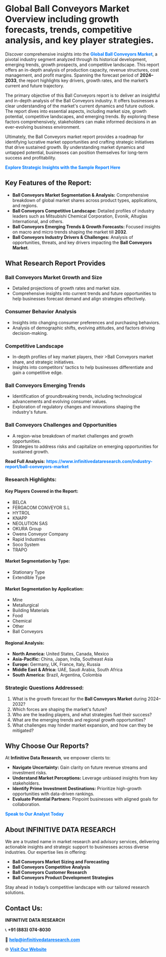 <h1>Global Ball Conveyors Market Overview including growth forecasts, trends, competitive analysis, and key player strategies.</h1>
<p>
Discover comprehensive insights into the 
<a href="https://www.infinitivedataresearch.com/industry-report/ball-conveyors-market" rel="dofollow" style="color: #007BFF; text-decoration: none;"><strong>Global Ball Conveyors Market</strong></a>, a pivotal industry segment analyzed through its historical development, emerging trends, growth prospects, and competitive landscape. This report offers an in-depth analysis of production capacity, revenue structures, cost management, and profit margins. Spanning the forecast period of <strong>2024–2033</strong>, the report highlights key drivers, growth rates, and the market’s current and future trajectory.
</p>
<p>
The primary objective of this Ball Conveyors report is to deliver an insightful and in-depth analysis of the Ball Conveyors industry. It offers businesses a clear understanding of the market's current dynamics and future outlook. The report dives into essential aspects, including market size, growth potential, competitive landscapes, and emerging trends. By exploring these factors comprehensively, stakeholders can make informed decisions in an ever-evolving business environment.
</p>
<p>
Ultimately, the Ball Conveyors market report provides a roadmap for identifying lucrative market opportunities and crafting strategic initiatives that drive sustained growth. By understanding market dynamics and untapped potential, businesses can position themselves for long-term success and profitability.
</p>
<p>
<a href="https://www.infinitivedataresearch.com/request-sample/reportId=104430" style="color: #007BFF; text-decoration: none;"><strong>Explore Strategic Insights with the Sample Report Here</strong></a>
</p>

<h2>Key Features of the Report:</h2>
<ul>
<li><strong>Ball Conveyors Market Segmentation & Analysis:</strong> Comprehensive breakdown of global market shares across product types, applications, and regions.</li>
<li><strong>Ball Conveyors Competitive Landscape:</strong> Detailed profiles of industry leaders such as Mitsubishi Chemical Corporation, Evonik, Altuglas International, and others.</li>
<li><strong>Ball Conveyors Emerging Trends & Growth Forecasts:</strong> Focused insights on macro and micro trends shaping the market till <strong>2032</strong>.</li>
<li><strong>Ball Conveyors Industry Drivers & Challenges:</strong> Analysis of opportunities, threats, and key drivers impacting the <strong>Ball Conveyors Market</strong>.</li>
</ul>

<h2>What Research Report Provides</h2>
<h3>Ball Conveyors Market Growth and Size</h3>
<ul>
<li>Detailed projections of growth rates and market size.</li>
<li>Comprehensive insights into current trends and future opportunities to help businesses forecast demand and align strategies effectively.</li>
</ul>

<h3>Consumer Behavior Analysis</h3>
<ul>
<li>Insights into changing consumer preferences and purchasing behaviors.</li>
<li>Analysis of demographic shifts, evolving attitudes, and factors driving decision-making.</li>
</ul>

<h3>Competitive Landscape</h3>
<ul>
<li>In-depth profiles of key market players, their >Ball Conveyors market share, and strategic initiatives.</li>
<li>Insights into competitors' tactics to help businesses differentiate and gain a competitive edge.</li>
</ul>

<h3>Ball Conveyors Emerging Trends</h3>
<ul>
<li>Identification of groundbreaking trends, including technological advancements and evolving consumer values.</li>
<li>Exploration of regulatory changes and innovations shaping the industry's future.</li>
</ul>

<h3>Ball Conveyors Challenges and Opportunities</h3>
<ul>
<li>A region-wise breakdown of market challenges and growth opportunities.</li>
<li>Strategies to address risks and capitalize on emerging opportunities for sustained growth.</li>
</ul>
<p><strong>Read Full Analysis:</strong> <a href="https://www.infinitivedataresearch.com/industry-report/ball-conveyors-market" rel="dofollow" style="color: #007BFF; text-decoration: none;"><strong>https://www.infinitivedataresearch.com/industry-report/ball-conveyors-market</strong></a></p>
<h3>Research Highlights:</h3>
<h4>Key Players Covered in the Report:</h4>
<ul><li>BELCA</li><li>FERGACOM CONVEYOR S.L</li><li>HYTROL</li><li>KNAPP</li><li>NEOLUTION SAS</li><li>OKURA Group</li><li>Owens Conveyor Company</li><li>Rapid Industries</li><li>Soco System</li><li>TRAPO</li></ul>
<h4>Market Segmentation by Type:</h4>
<ul><li>Stationary Type</li><li>Extendible Type</li></ul>
<h4>Market Segmentation by Application:</h4>
<ul><li>Mine</li><li>Metallurgical</li><li>Building Materials</li><li>Food</li><li>Chemical</li><li>Other</li><li>Ball Conveyors</li></ul>

<h4>Regional Analysis:</h4>
<ul>
<li><strong>North America:</strong> United States, Canada, Mexico</li>
<li><strong>Asia-Pacific:</strong> China, Japan, India, Southeast Asia</li>
<li><strong>Europe:</strong> Germany, UK, France, Italy, Russia</li>
<li><strong>Middle East & Africa:</strong> UAE, Saudi Arabia, South Africa</li>
<li><strong>South America:</strong> Brazil, Argentina, Colombia</li>
</ul>

<h3>Strategic Questions Addressed:</h3>
<ol>
<li>What is the growth forecast for the <strong>Ball Conveyors Market</strong> during 2024–2032?</li>
<li>Which forces are shaping the market's future?</li>
<li>Who are the leading players, and what strategies fuel their success?</li>
<li>What are the emerging trends and regional growth opportunities?</li>
<li>What challenges may hinder market expansion, and how can they be mitigated?</li>
</ol>

<h2>Why Choose Our Reports?</h2>
<p>At <strong>Infinitive Data Research</strong>, we empower clients to:</p>
<ul>
<li><strong>Navigate Uncertainty:</strong> Gain clarity on future revenue streams and investment risks.</li>
<li><strong>Understand Market Perceptions:</strong> Leverage unbiased insights from key stakeholders.</li>
<li><strong>Identify Prime Investment Destinations:</strong> Prioritize high-growth opportunities with data-driven rankings.</li>
<li><strong>Evaluate Potential Partners:</strong> Pinpoint businesses with aligned goals for collaboration.</li>
</ul>
<p><a href="https://www.infinitivedataresearch.com/industry-report/ball-conveyors-market" rel="dofollow" style="color: #007BFF; text-decoration: none;"><strong>Speak to Our Analyst Today</strong></a></p>

<h2>About INFINITIVE DATA RESEARCH</h2>
<p>We are a trusted name in market research and advisory services, delivering actionable insights and strategic support to businesses across diverse industries. Our expertise lies in offering:</p>
<ul>
<li><strong>Ball Conveyors Market Sizing and Forecasting</strong></li>
<li><strong>Ball Conveyors Competitive Analysis</strong></li>
<li><strong>Ball Conveyors Customer Research</strong></li>
<li><strong>Ball Conveyors Product Development Strategies</strong></li>
</ul>
<p>Stay ahead in today’s competitive landscape with our tailored research solutions.</p>

<h2>Contact Us:</h2>
<p><strong>INFINITIVE DATA RESEARCH</strong></p>
<p>📞 <strong>+91 (883) 074-8030</strong></p>
<p>📧 <strong><a href="mailto:help@infinitivedataresearch.com" style="color: #007BFF;">help@infinitivedataresearch.com</a></strong></p>
<p>🌐 <strong><a href="https://www.infinitivedataresearch.com" rel="dofollow" style="color: #007BFF;">Visit Our Website</a></strong></p>